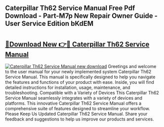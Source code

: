 ## Caterpillar Th62 Service Manual Free Pdf Download - Part-M7p New Repair Owner Guide - User Service Edition bKdEM

# <h2><a href="http://bc84257.oget.top/?id=Caterpillar+Th62+Service+Manual">🔗Download New 👉🔴 Caterpillar Th62 Service Manual</a></h2>

[![Caterpillar Th62 Service Manual new download](https://i.imgur.com/5g1atiW.png)](http://bc84257.oget.top/?id=Caterpillar+Th62+Service+Manual)
Greetings and welcome to the user manual for your newly implemented system Caterpillar Th62 Service Manual. This manual is specifically designed to help you navigate the features and functions of your product with ease. Inside, you will find detailed instructions for installation, usage, maintenance, and troubleshooting. Compatible with a Variety of Devices This Caterpillar Th62 Service Manual seamlessly integrates with a variety of devices and platforms. This innovative Caterpillar Th62 Service Manual offers a comprehensive suite of features designed to streamline your workflow. Please Keep Us Updated Caterpillar Th62 Service Manual. Share your feedback and suggestions to help us improve our products and services.
